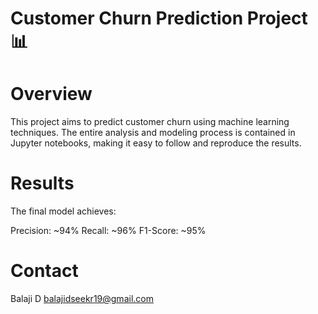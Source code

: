 # Customer Churn Prediction Project 📊
# Overview
This project aims to predict customer churn using machine learning techniques. The entire analysis and modeling process is contained in Jupyter notebooks, making it easy to follow and reproduce the results.

# Results
The final model achieves:

Precision: ~94%
Recall: ~96%
F1-Score: ~95%

# Contact
Balaji D
balajidseekr19@gmail.com

